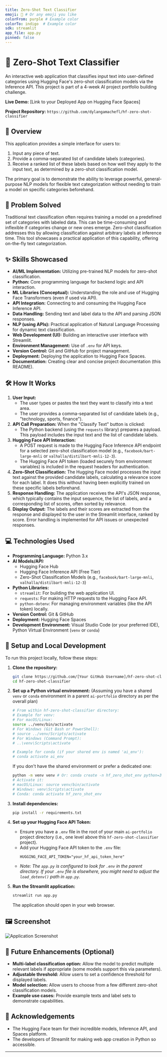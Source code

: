 ```yaml
---
title: Zero-Shot Text Classifier
emoji: 🎯 # Or any emoji you like
colorFrom: purple # Example color
colorTo: indigo  # Example color
sdk: streamlit
app_file: app.py
pinned: false 
---
```


# 🎯 Zero-Shot Text Classifier

An interactive web application that classifies input text into user-defined categories using Hugging Face's zero-shot classification models via the Inference API. This project is part of a 4-week AI project portfolio building challenge.

**Live Demo:** [Link to your Deployed App on Hugging Face Spaces]

**Project Repository:** `https://github.com/dylangamachefl/hf-zero-shot-classifier`

## 📖 Overview

This application provides a simple interface for users to:
1.  Input any piece of text.
2.  Provide a comma-separated list of candidate labels (categories).
3.  Receive a ranked list of these labels based on how well they apply to the input text, as determined by a zero-shot classification model.

The primary goal is to demonstrate the ability to leverage powerful, general-purpose NLP models for flexible text categorization without needing to train a model on specific categories beforehand.

## 🎯 Problem Solved

Traditional text classification often requires training a model on a predefined set of categories with labeled data. This can be time-consuming and inflexible if categories change or new ones emerge. Zero-shot classification addresses this by allowing classification against arbitrary labels at inference time. This tool showcases a practical application of this capability, offering on-the-fly text categorization.

## ✨ Skills Showcased

*   **AI/ML Implementation:** Utilizing pre-trained NLP models for zero-shot classification.
*   **Python:** Core programming language for backend logic and API interaction.
*   **ML Libraries (Conceptual):** Understanding the role and use of Hugging Face Transformers (even if used via API).
*   **API Integration:** Connecting to and consuming the Hugging Face Inference API.
*   **Data Handling:** Sending text and label data to the API and parsing JSON responses.
*   **NLP (using APIs):** Practical application of Natural Language Processing for dynamic text classification.
*   **Web Development (UI):** Building an interactive user interface with Streamlit.
*   **Environment Management:** Use of `.env` for API keys.
*   **Version Control:** Git and GitHub for project management.
*   **Deployment:** Deploying the application to Hugging Face Spaces.
*   **Documentation:** Creating clear and concise project documentation (this README).

## 🛠️ How It Works

1.  **User Input:**
    *   The user types or pastes the text they want to classify into a text area.
    *   The user provides a comma-separated list of candidate labels (e.g., "technology, sports, finance").
2.  **API Call Preparation:** When the "Classify Text" button is clicked:
    *   The Python backend (using the `requests` library) prepares a payload. This payload includes the input text and the list of candidate labels.
3.  **Hugging Face API Interaction:**
    *   A POST request is made to the Hugging Face Inference API endpoint for a selected zero-shot classification model (e.g., `facebook/bart-large-mnli` or `valhalla/distilbart-mnli-12-3`).
    *   The Hugging Face API token (loaded securely from environment variables) is included in the request headers for authentication.
4.  **Zero-Shot Classification:** The Hugging Face model processes the input text against the provided candidate labels, calculating a relevance score for each label. It does this without having been explicitly trained on these specific labels beforehand.
5.  **Response Handling:** The application receives the API's JSON response, which typically contains the input sequence, the list of labels, and a corresponding list of scores, often sorted by relevance.
6.  **Display Output:** The labels and their scores are extracted from the response and displayed to the user in the Streamlit interface, ranked by score. Error handling is implemented for API issues or unexpected responses.

## 💻 Technologies Used

*   **Programming Language:** Python 3.x
*   **AI Models/API:**
    *   Hugging Face Hub
    *   Hugging Face Inference API (Free Tier)
    *   Zero-Shot Classification Models (e.g., `facebook/bart-large-mnli`, `valhalla/distilbart-mnli-12-3`)
*   **Python Libraries:**
    *   `streamlit`: For building the web application UI.
    *   `requests`: For making HTTP requests to the Hugging Face API.
    *   `python-dotenv`: For managing environment variables (like the API token) locally.
*   **Version Control:** Git & GitHub
*   **Deployment:** Hugging Face Spaces
*   **Development Environment:** Visual Studio Code (or your preferred IDE), Python Virtual Environment (`venv` or `conda`)

## 🚀 Setup and Local Development

To run this project locally, follow these steps:

1.  **Clone the repository:**
    ```bash
    git clone https://github.com/[Your GitHub Username]/hf-zero-shot-classifier.git
    cd hf-zero-shot-classifier
    ```

2.  **Set up a Python virtual environment:**
    (Assuming you have a shared `venv` or `conda` environment in a parent `ai-portfolio` directory as per the overall plan)
    ```bash
    # From within hf-zero-shot-classifier directory:
    # Example for venv:
    # For macOS/Linux:
    source ../venv/bin/activate 
    # For Windows (Git Bash or PowerShell):
    # source ../venv/Scripts/activate
    # For Windows (Command Prompt):
    # ..\venv\Scripts\activate

    # Example for conda (if your shared env is named 'ai_env'):
    # conda activate ai_env 
    ```
    If you don't have the shared environment or prefer a dedicated one:
    ```bash
    python -m venv venv # Or: conda create -n hf_zero_shot_env python=3.9
    # Activate it:
    # macOS/Linux: source venv/bin/activate
    # Windows: venv\Scripts\activate
    # Conda: conda activate hf_zero_shot_env
    ```

3.  **Install dependencies:**
    ```bash
    pip install -r requirements.txt
    ```

4.  **Set up your Hugging Face API Token:**
    *   Ensure you have a `.env` file in the root of your main `ai-portfolio` project directory (i.e., one level above this `hf-zero-shot-classifier` project).
    *   Add your Hugging Face API token to the `.env` file:
        ```
        HUGGING_FACE_API_TOKEN="your_hf_api_token_here"
        ```
    *   *Note: The `app.py` is configured to look for `.env` in the parent directory. If your `.env` file is elsewhere, you might need to adjust the `load_dotenv()` path in `app.py`.*

5.  **Run the Streamlit application:**
    ```bash
    streamlit run app.py
    ```
    The application should open in your web browser.

## 🖼️ Screenshot

<!-- Add your screenshot here -->
![Application Screenshot](images/zero-shot-classifier-screenshot.png) 
<!-- Make sure to create an 'images' folder and add your screenshot, 
     or adjust the path if it's different. -->

## 🔮 Future Enhancements (Optional)

*   **Multi-label classification option:** Allow the model to predict multiple relevant labels if appropriate (some models support this via parameters).
*   **Adjustable threshold:** Allow users to set a confidence threshold for displayed labels.
*   **Model selection:** Allow users to choose from a few different zero-shot classification models.
*   **Example use cases:** Provide example texts and label sets to demonstrate capabilities.

## 🙏 Acknowledgements

*   The Hugging Face team for their incredible models, Inference API, and Spaces platform.
*   The developers of Streamlit for making web app creation in Python so accessible.

---